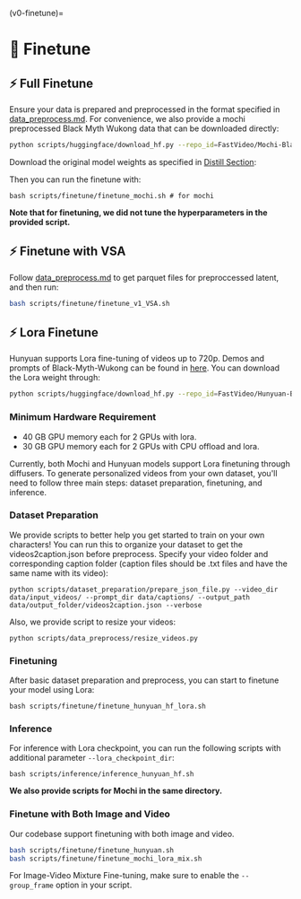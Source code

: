 (v0-finetune)=
# 🧠 Finetune
## ⚡ Full Finetune
Ensure your data is prepared and preprocessed in the format specified in [data_preprocess.md](#v0-data-preprocess). For convenience, we also provide a mochi preprocessed Black Myth Wukong data that can be downloaded directly:

```bash
python scripts/huggingface/download_hf.py --repo_id=FastVideo/Mochi-Black-Myth --local_dir=data/Mochi-Black-Myth --repo_type=dataset
```

Download the original model weights as specified in [Distill Section](#v0-distill):

Then you can run the finetune with:

```
bash scripts/finetune/finetune_mochi.sh # for mochi
```

**Note that for finetuning, we did not tune the hyperparameters in the provided script.**
## ⚡ Finetune with VSA
Follow [data_preprocess.md](#v0-data-preprocess) to get parquet files for preproccessed latent, and then run:

```bash
bash scripts/finetune/finetune_v1_VSA.sh
```

## ⚡ Lora Finetune

Hunyuan supports Lora fine-tuning of videos up to 720p. Demos and prompts of Black-Myth-Wukong can be found in [here](https://huggingface.co/FastVideo/Hunyuan-Black-Myth-Wukong-lora-weight). You can download the Lora weight through:

```bash
python scripts/huggingface/download_hf.py --repo_id=FastVideo/Hunyuan-Black-Myth-Wukong-lora-weight --local_dir=data/Hunyuan-Black-Myth-Wukong-lora-weight --repo_type=model
```

### Minimum Hardware Requirement
- 40 GB GPU memory each for 2 GPUs with lora.
- 30 GB GPU memory each for 2 GPUs with CPU offload and lora.

Currently, both Mochi and Hunyuan models support Lora finetuning through diffusers. To generate personalized videos from your own dataset, you'll need to follow three main steps: dataset preparation, finetuning, and inference.

### Dataset Preparation
We provide scripts to better help you get started to train on your own characters!
You can run this to organize your dataset to get the videos2caption.json before preprocess. Specify your video folder and corresponding caption folder (caption files should be .txt files and have the same name with its video):

```
python scripts/dataset_preparation/prepare_json_file.py --video_dir data/input_videos/ --prompt_dir data/captions/ --output_path data/output_folder/videos2caption.json --verbose
```

Also, we provide script to resize your videos:

```
python scripts/data_preprocess/resize_videos.py
```

### Finetuning
After basic dataset preparation and preprocess, you can start to finetune your model using Lora:

```
bash scripts/finetune/finetune_hunyuan_hf_lora.sh
```

### Inference
For inference with Lora checkpoint, you can run the following scripts with additional parameter `--lora_checkpoint_dir`:

```
bash scripts/inference/inference_hunyuan_hf.sh
```

**We also provide scripts for Mochi in the same directory.**

### Finetune with Both Image and Video
Our codebase support finetuning with both image and video.

```bash
bash scripts/finetune/finetune_hunyuan.sh
bash scripts/finetune/finetune_mochi_lora_mix.sh
```

For Image-Video Mixture Fine-tuning, make sure to enable the `--group_frame` option in your script.
